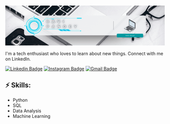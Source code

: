![Header image](https://github.com/ravi2552/ravi2552/blob/main/Assets/White%20Minimalist%20Corporate%20Personal%20Profile%20LinkedIn%20Banner.gif)
<!-- You can create your own header images using Canva, it has a lot of templates. If you do, use the following link https://www.canva.com/join/celeriac-tread-jellyfish -->
I'm a tech enthusiast who loves to learn about new things. Connect with me on LinkedIn.


[![Linkedin Badge](https://img.shields.io/badge/-LinkedIn-blue?style=flat-square&logo=Linkedin&logoColor=white&link=https://www.linkedin.com/in/ravipandey2/)](https://www.linkedin.com/in/ravipandey2/)
[![Instagram Badge](https://img.shields.io/badge/-Instagram-e4405f?style=flat-square&logo=Instagram&logoColor=white&link=https://www.instagram.com/ravipandey2552/)](https://www.instagram.com/ravipandey2552/)
[![Gmail Badge](https://img.shields.io/badge/-Gmail-d14836?style=flat-square&logo=Gmail&logoColor=white&link=mailto:ravipandey4568@gmail.com)](mailto:ravipandey4568@gmail.com)


## ⚡ Skills:
- Python
- SQL
- Data Analysis
- Machine Learning


